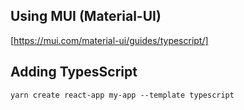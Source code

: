 

## Using MUI (Material-UI)
[https://mui.com/material-ui/guides/typescript/]
## Adding TypesScript
```
yarn create react-app my-app --template typescript
```